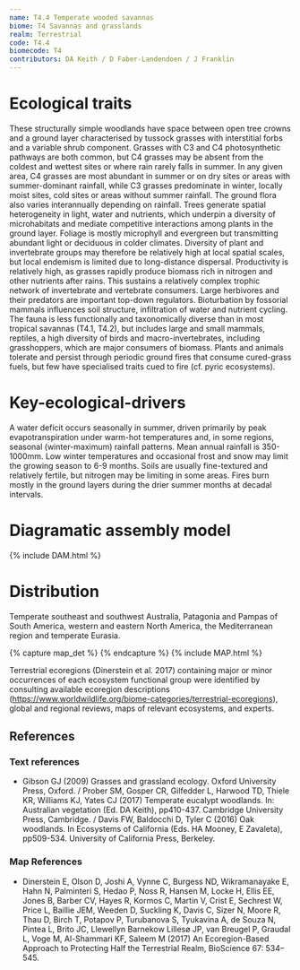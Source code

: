 ```yaml
---
name: T4.4 Temperate wooded savannas
biome: T4 Savannas and grasslands
realm: Terrestrial
code: T4.4
biomecode: T4
contributors: DA Keith / D Faber-Landendoen / J Franklin
---
```


# Ecological traits

These structurally simple woodlands have space between open tree crowns and a ground layer characterised by tussock grasses with interstitial forbs and a variable shrub component. Grasses with C3 and C4 photosynthetic pathways are both common, but C4 grasses may be absent from the coldest and wettest sites or where rain rarely falls in summer. In any given area, C4 grasses are most abundant in summer or on dry sites or areas with summer-dominant rainfall, while C3 grasses predominate in winter, locally moist sites, cold sites or areas without summer rainfall. The ground flora also varies interannually depending on rainfall. Trees generate spatial heterogeneity in light, water and nutrients, which underpin a diversity of microhabitats and mediate competitive interactions among plants in the ground layer. Foliage is mostly microphyll and evergreen but transmitting abundant light or deciduous in colder climates. Diversity of plant and invertebrate groups may therefore be relatively high at local spatial scales, but local endemism is limited due to long-distance dispersal. Productivity is relatively high, as grasses rapidly produce biomass rich in nitrogen and other nutrients after rains. This sustains a relatively complex trophic network of invertebrate and vertebrate consumers. Large herbivores and their predators are important top-down regulators. Bioturbation by fossorial mammals influences soil structure, infiltration of water and nutrient cycling. The fauna is less functionally and taxonomically diverse than in most tropical savannas (T4.1, T4.2), but includes large and small mammals, reptiles, a high diversity of birds and macro-invertebrates, including grasshoppers, which are major consumers of biomass. Plants and animals tolerate and persist through periodic ground fires that consume cured-grass fuels, but few have specialised traits cued to fire (cf. pyric ecosystems).

# Key-ecological-drivers

A water deficit occurs seasonally in summer, driven primarily by peak evapotranspiration under warm-hot temperatures and, in some regions, seasonal (winter-maximum) rainfall patterns. Mean annual rainfall is 350-1000mm. Low winter temperatures and occasional frost and snow may limit the growing season to 6-9 months.  Soils are usually fine-textured and relatively fertile, but nitrogen may be limiting in some areas. Fires burn mostly in the ground layers during the drier summer months at decadal intervals.

# Diagramatic assembly model

{% include DAM.html %}

# Distribution

Temperate southeast and southwest Australia, Patagonia and Pampas of South America, western and eastern North America, the Mediterranean region and temperate Eurasia.

{% capture map_det %}  {% endcapture %}
{% include MAP.html %}

Terrestrial ecoregions (Dinerstein et al. 2017) containing major or minor occurrences of each ecosystem functional group were identified by consulting available ecoregion descriptions (https://www.worldwildlife.org/biome-categories/terrestrial-ecoregions), global and regional reviews, maps of relevant ecosystems, and experts.

## References
### Text references
* Gibson GJ (2009) Grasses and grassland ecology. Oxford University Press, Oxford. / Prober SM, Gosper CR, Gilfedder L, Harwood TD, Thiele KR, Williams KJ, Yates CJ (2017) Temperate eucalypt woodlands. In: Australian vegetation (Ed. DA Keith), pp410-437. Cambridge University Press, Cambridge. / Davis FW, Baldocchi D, Tyler C (2016) Oak woodlands. In Ecosystems of California (Eds. HA Mooney, E Zavaleta), pp509-534. University of California Press, Berkeley.
### Map References
* Dinerstein E, Olson D, Joshi A, Vynne C, Burgess ND, Wikramanayake E, Hahn N, Palminteri S, Hedao P, Noss R, Hansen M, Locke H, Ellis EE, Jones B, Barber CV, Hayes R, Kormos C, Martin V, Crist E, Sechrest W, Price L, Baillie JEM, Weeden D, Suckling K, Davis C, Sizer N, Moore R, Thau D, Birch T, Potapov P, Turubanova S, Tyukavina A, de Souza N, Pintea L, Brito JC, Llewellyn Barnekow Lillesø JP, van Breugel P, Graudal L, Voge M, Al-Shammari KF, Saleem M (2017) An Ecoregion-Based Approach to Protecting Half the Terrestrial Realm, BioScience 67: 534–545.
